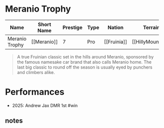 # Meranio Trophy

| Name | Short Name | Prestige | Type | Nation | Terrain | Length |
|-----|------|------|-----|----|-----|-----|
| Meranio Trophy | [[Meranio]] | 7 | Pro | [[Fruinia]] | [[HillyMountain]] | Classic

> A true Fruinian classic set in the hills around Meranio, sponsored by the famous namesake car brand that also calls Meranio home. The last big classic to round off the season is usually eyed by punchers and climbers alike.

# Performances

* 2025: Andrew Jax DMR 1st #win

## notes